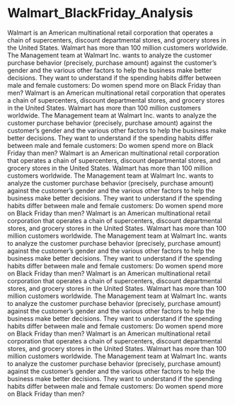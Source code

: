 # Walmart_BlackFriday_Analysis
 Walmart is an American multinational retail corporation that operates a chain of supercenters, discount departmental stores, and grocery stores in the United States. Walmart has more than 100 million customers worldwide. The Management team at Walmart Inc. wants to analyze the customer purchase behavior (precisely, purchase amount) against the customer’s gender and the various other factors to help the business make better decisions. They want to understand if the spending habits differ between male and female customers: Do women spend more on Black Friday than men?
 Walmart is an American multinational retail corporation that operates a chain of supercenters, discount departmental stores, and grocery stores in the United States. Walmart has more than 100 million customers worldwide. The Management team at Walmart Inc. wants to analyze the customer purchase behavior (precisely, purchase amount) against the customer’s gender and the various other factors to help the business make better decisions. They want to understand if the spending habits differ between male and female customers: Do women spend more on Black Friday than men?
 Walmart is an American multinational retail corporation that operates a chain of supercenters, discount departmental stores, and grocery stores in the United States. Walmart has more than 100 million customers worldwide. The Management team at Walmart Inc. wants to analyze the customer purchase behavior (precisely, purchase amount) against the customer’s gender and the various other factors to help the business make better decisions. They want to understand if the spending habits differ between male and female customers: Do women spend more on Black Friday than men?
  Walmart is an American multinational retail corporation that operates a chain of supercenters, discount departmental stores, and grocery stores in the United States. Walmart has more than 100 million customers worldwide. The Management team at Walmart Inc. wants to analyze the customer purchase behavior (precisely, purchase amount) against the customer’s gender and the various other factors to help the business make better decisions. They want to understand if the spending habits differ between male and female customers: Do women spend more on Black Friday than men?
   Walmart is an American multinational retail corporation that operates a chain of supercenters, discount departmental stores, and grocery stores in the United States. Walmart has more than 100 million customers worldwide. The Management team at Walmart Inc. wants to analyze the customer purchase behavior (precisely, purchase amount) against the customer’s gender and the various other factors to help the business make better decisions. They want to understand if the spending habits differ between male and female customers: Do women spend more on Black Friday than men?
    Walmart is an American multinational retail corporation that operates a chain of supercenters, discount departmental stores, and grocery stores in the United States. Walmart has more than 100 million customers worldwide. The Management team at Walmart Inc. wants to analyze the customer purchase behavior (precisely, purchase amount) against the customer’s gender and the various other factors to help the business make better decisions. They want to understand if the spending habits differ between male and female customers: Do women spend more on Black Friday than men?
